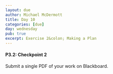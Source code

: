 ```yaml
---
layout: due
author: Michael McDermott
title: Day 10
categories: [due]
day: wednesday
pub: true
excerpt: Exercise 2&colon; Making a Plan
---
```

#### P3.2: Checkpoint 2
Submit a single PDF of your work on Blackboard.
